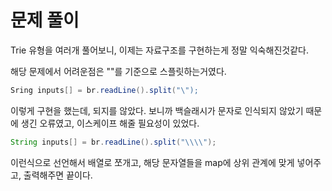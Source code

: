 # 문제 풀이

Trie 유형을 여러개 풀어보니, 이제는 자료구조를 구현하는게 정말 익숙해진것같다.

해당 문제에서 어려운점은 "\"를 기준으로 스플릿하는거였다.  

```java
Sring inputs[] = br.readLine().split("\");
```
이렇게 구현을 했는데, 되지를 않았다. 보니까 백슬래시가 문자로 인식되지 않았기 때문에 
생긴 오류였고, 이스케이프 해줄 필요성이 있었다.

```java
String inputs[] = br.readLine().split("\\\\");
```

이런식으로 선언해서 배열로 쪼개고, 해당 문자열들을 map에 상위 관계에 맞게 넣어주고, 출력해주면 끝이다.